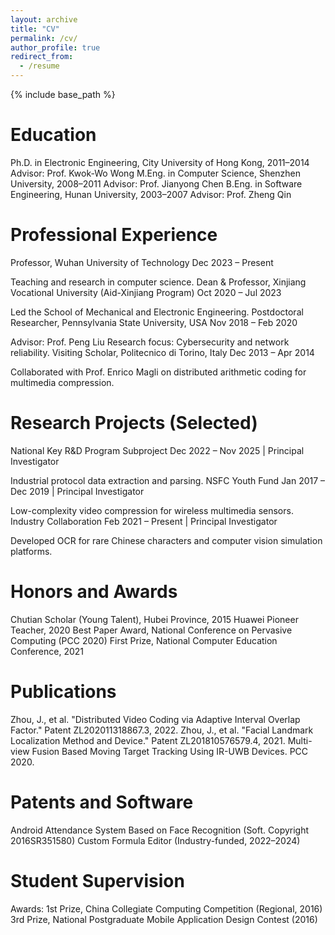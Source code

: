 ```yaml
---
layout: archive
title: "CV"
permalink: /cv/
author_profile: true
redirect_from:
  - /resume
---
```


{% include base_path %}

<!-- Education
======
* B.Eng. in Computer Science, Beijing University of Posts and Telecommunications, 2023 (expected) -->

<!--
* B.S. in GitHub, GitHub University, 2012
* M.S. in Jekyll, GitHub University, 2014
* Ph.D in Version Control Theory, GitHub University, 2018 (expected)
-->

<!--
Work experience
======
* Summer 2015: Research Assistant
  * Github University
  * Duties included: Tagging issues
  * Supervisor: Professor Git

* Fall 2015: Research Assistant
  * Github University
  * Duties included: Merging pull requests
  * Supervisor: Professor Hub
-->

Education
======

Ph.D. in Electronic Engineering, City University of Hong Kong, 2011–2014 Advisor: Prof. Kwok-Wo Wong
M.Eng. in Computer Science, Shenzhen University, 2008–2011 Advisor: Prof. Jianyong Chen
B.Eng. in Software Engineering, Hunan University, 2003–2007 Advisor: Prof. Zheng Qin


Professional Experience
======

Professor, Wuhan University of Technology
Dec 2023 – Present

Teaching and research in computer science.
Dean & Professor, Xinjiang Vocational University (Aid-Xinjiang Program)
Oct 2020 – Jul 2023

Led the School of Mechanical and Electronic Engineering.
Postdoctoral Researcher, Pennsylvania State University, USA
Nov 2018 – Feb 2020

Advisor: Prof. Peng Liu
Research focus: Cybersecurity and network reliability.
Visiting Scholar, Politecnico di Torino, Italy
Dec 2013 – Apr 2014

Collaborated with Prof. Enrico Magli on distributed arithmetic coding for multimedia compression.

Research Projects (Selected)
======

National Key R&D Program Subproject
Dec 2022 – Nov 2025 | Principal Investigator

Industrial protocol data extraction and parsing.
NSFC Youth Fund
Jan 2017 – Dec 2019 | Principal Investigator

Low-complexity video compression for wireless multimedia sensors.
Industry Collaboration
Feb 2021 – Present | Principal Investigator

Developed OCR for rare Chinese characters and computer vision simulation platforms.

Honors and Awards
======

Chutian Scholar (Young Talent), Hubei Province, 2015
Huawei Pioneer Teacher, 2020
Best Paper Award, National Conference on Pervasive Computing (PCC 2020)
First Prize, National Computer Education Conference, 2021


Publications
======

Zhou, J., et al. "Distributed Video Coding via Adaptive Interval Overlap Factor." Patent ZL202011318867.3, 2022.
Zhou, J., et al. "Facial Landmark Localization Method and Device." Patent ZL201810576579.4, 2021.
Multi-view Fusion Based Moving Target Tracking Using IR-UWB Devices. PCC 2020.

Patents and Software
======

Android Attendance System Based on Face Recognition (Soft. Copyright 2016SR351580)
Custom Formula Editor (Industry-funded, 2022–2024)

Student Supervision
======

Awards:
1st Prize, China Collegiate Computing Competition (Regional, 2016)
3rd Prize, National Postgraduate Mobile Application Design Contest (2016)

<!--  
Talks
======
  <ul>{% for post in site.talks %}
    {% include archive-single-talk-cv.html %}
  {% endfor %}</ul>
  
Teaching
======
  <ul>{% for post in site.teaching %}
    {% include archive-single-cv.html %}
  {% endfor %}</ul>
  
Service and leadership
======
* Currently signed in to 43 different slack teams
-->
